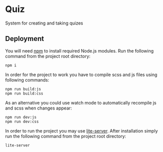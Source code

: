 # Quiz
System for creating and taking quizes
## Deployment
You will need [npm](https://nodejs.org/en/download/) to install required Node.js modules. Run the following command from the project root directory:

```
npm i
```

In order for the project to work you have to compile scss and js files using following commands:

```
npm run build:js
npm run build:css
```

As an alternative you could use watch mode to automatically recompile js and scss when changes appear:

```
npm run dev:js
npm run dev:css
```

In order to run the project you may use [lite-server](https://www.npmjs.com/package/lite-server). After installation simply run the following command from the project root directory:

```
lite-server
```
